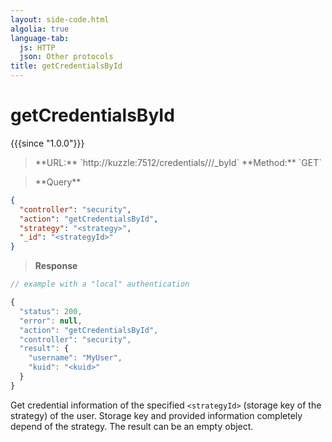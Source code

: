 ```yaml
---
layout: side-code.html
algolia: true
language-tab:
  js: HTTP
  json: Other protocols
title: getCredentialsById
---
```



# getCredentialsById

{{{since "1.0.0"}}}



<blockquote class="js">
<p>
**URL:** `http://kuzzle:7512/credentials/<strategy>/<kuid>/_byId`  
**Method:** `GET`  
</p>
</blockquote>

<blockquote class="json">
<p>
**Query**
</p>
</blockquote>

```json
{
  "controller": "security",
  "action": "getCredentialsById",
  "strategy": "<strategy>",
  "_id": "<strategyId>"
}
```

>**Response**

```javascript
// example with a "local" authentication

{
  "status": 200,                     
  "error": null,                     
  "action": "getCredentialsById",
  "controller": "security",
  "result": {
    "username": "MyUser",
    "kuid": "<kuid>"
  }
}
```

Get credential information of the specified `<strategyId>` (storage key of the strategy) of the user. Storage key and provided information completely depend of the strategy. The result can be an empty object.
